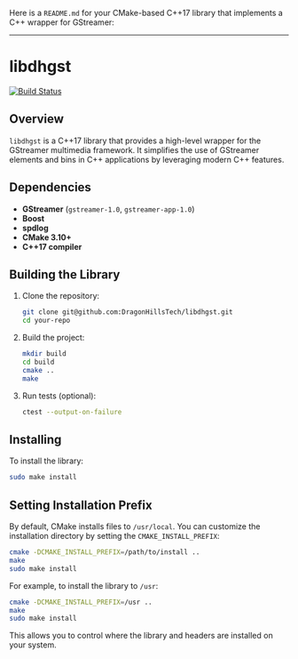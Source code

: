 Here is a `README.md` for your CMake-based C++17 library that implements a C++ wrapper for GStreamer:

---

# libdhgst

[![Build Status](https://github.com/DragonHillsTech/libdhgst/actions/workflows/ci.yml/badge.svg)](https://github.com/DragonHillsTech/libdhgst/actions)

## Overview
`libdhgst` is a C++17 library that provides a high-level wrapper for the GStreamer multimedia framework. It simplifies the use of GStreamer elements and bins in C++ applications by leveraging modern C++ features.

## Dependencies
- **GStreamer** (`gstreamer-1.0`, `gstreamer-app-1.0`)
- **Boost**
- **spdlog**
- **CMake 3.10+**
- **C++17 compiler**

## Building the Library
1. Clone the repository:
   ```bash
   git clone git@github.com:DragonHillsTech/libdhgst.git
   cd your-repo
   ```

2. Build the project:
   ```bash
   mkdir build
   cd build
   cmake ..
   make
   ```

3. Run tests (optional):
   ```bash
   ctest --output-on-failure
   ```

## Installing
To install the library:
```bash
sudo make install
```

## Setting Installation Prefix
By default, CMake installs files to `/usr/local`. You can customize the installation directory by setting the `CMAKE_INSTALL_PREFIX`:

```bash
cmake -DCMAKE_INSTALL_PREFIX=/path/to/install ..
make
sudo make install
```

For example, to install the library to `/usr`:
```bash
cmake -DCMAKE_INSTALL_PREFIX=/usr ..
make
sudo make install
```

This allows you to control where the library and headers are installed on your system.